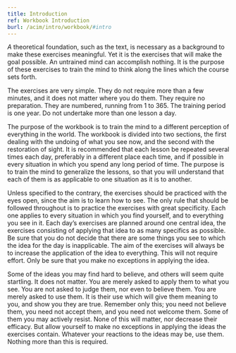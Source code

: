 ```yaml
---
title: Introduction
ref: Workbook Introduction
burl: /acim/intro/workbook/#intro
---
```


*A* theoretical foundation, such as the text, is necessary as a
background to make these exercises meaningful. Yet it is the exercises
that will make the goal possible. An untrained mind can accomplish
nothing. It is the purpose of these exercises to train the mind to think
along the lines which the course sets forth.

The exercises are very simple. They do not require more than a few
minutes, and it does not matter where you do them. They require no
preparation. They are numbered, running from 1 to 365. The training
period is one year. Do not undertake more than one lesson a day.

The purpose of the workbook is to train the mind to a different
perception of everything in the world. The workbook is divided into two
sections, the first dealing with the undoing of what you see now, and
the second with the restoration of sight. It is recommended that each
lesson be repeated several times each day, preferably in a different
place each time, and if possible in every situation in which you spend
any long period of time. The purpose is to train the mind to generalize
the lessons, so that you will understand that each of them is as
applicable to one situation as it is to another.

Unless specified to the contrary, the exercises should be practiced with
the eyes open, since the aim is to learn how to see. The only rule that
should be followed throughout is to practice the exercises with great
specificity. Each one applies to every situation in which you find
yourself, and to everything you see in it. Each day’s exercises are
planned around one central idea, the exercises consisting of applying
that idea to as many specifics as possible. Be sure that you do not
decide that there are some things you see to which the idea for the day
is inapplicable. The aim of the exercises will always be to increase the
application of the idea to everything. This will not
require effort. Only be sure that you make no exceptions in applying the
idea.

Some of the ideas you may find hard to believe, and others will seem
quite startling. It does not matter. You are merely asked to apply them
to what you see. You are not asked to judge them, nor even to believe
them. You are merely asked to use them. It is their use which will give
them meaning to you, and show you they are true. Remember only this; you
need not believe them, you need not accept them, and you need not
welcome them. Some of them you may actively resist. None of this will
matter, nor decrease their efficacy. But allow yourself to make no
exceptions in applying the ideas the exercises contain. Whatever your
reactions to the ideas may be, use them. Nothing more than this is
required.


